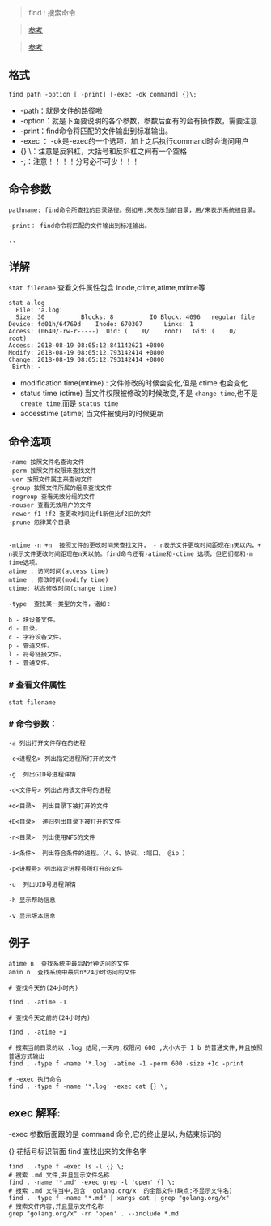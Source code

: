 > find : 搜索命令 

> [参考](http://blog.51cto.com/13572810/2065800)

> [参考](http://man.linuxde.net/find)

格式
----

    find path -option [ -print] [-exec -ok command] {}\;
    
- -path：就是文件的路径啦
- -option：就是下面要说明的各个参数，参数后面有的会有操作数，需要注意
- -print：find命令将匹配的文件输出到标准输出。
- -exec ： -ok是-exec的一个选项，加上之后执行command时会询问用户
- {} \：注意是反斜杠，大括号和反斜杠之间有一个空格
- -;：注意！！！！分号必不可少！！！

命令参数
----

    pathname: find命令所查找的目录路径。例如用.来表示当前目录，用/来表示系统根目录。 

    -print： find命令将匹配的文件输出到标准输出。 

    ..

详解
----

`stat filename` 查看文件属性包含 inode,ctime,atime,mtime等

    stat a.log
      File: 'a.log'
      Size: 30        	Blocks: 8          IO Block: 4096   regular file
    Device: fd01h/64769d	Inode: 670307      Links: 1
    Access: (0640/-rw-r-----)  Uid: (    0/    root)   Gid: (    0/    root)
    Access: 2018-08-19 08:05:12.841142621 +0800
    Modify: 2018-08-19 08:05:12.793142414 +0800
    Change: 2018-08-19 08:05:12.793142414 +0800
     Birth: -

- modification time(mtime) : 文件修改的时候会变化,但是 ctime 也会变化
- status time (ctime) 当文件权限被修改的时候改变,不是 `change time`,也不是`create time`,而是 `status time`
- accesstime (atime) 当文件被使用的时候更新




命令选项
----


    -name 按照文件名查询文件
    -perm 按照文件权限来查找文件
    -uer 按照文件属主来查询文件
    -group 按照文件所属的组来查找文件
    -nogroup 查看无效分组的文件
    -nouser 查看无效用户的文件
    -newer f1 !f2 查更改时间比f1新但比f2旧的文件
    -prune 忽律某个目录
    
    
    -mtime -n +n  按照文件的更改时间来查找文件， - n表示文件更改时间距现在n天以内，+ n表示文件更改时间距现在n天以前。find命令还有-atime和-ctime 选项，但它们都和-m time选项。
    atime : 访问时间(access time)
    mtime : 修改时间(modify time)
    ctime: 状态修改时间(change time)

    -type  查找某一类型的文件，诸如：

    b - 块设备文件。
    d - 目录。
    c - 字符设备文件。
    p - 管道文件。
    l - 符号链接文件。
    f - 普通文件。


### # 查看文件属性

    stat filename 

### # 命令参数：

    -a 列出打开文件存在的进程

    -c<进程名> 列出指定进程所打开的文件

    -g  列出GID号进程详情

    -d<文件号> 列出占用该文件号的进程

    +d<目录>  列出目录下被打开的文件

    +D<目录>  递归列出目录下被打开的文件

    -n<目录>  列出使用NFS的文件

    -i<条件>  列出符合条件的进程。（4、6、协议、:端口、 @ip ）

    -p<进程号> 列出指定进程号所打开的文件

    -u  列出UID号进程详情

    -h 显示帮助信息

    -v 显示版本信息



例子
----


    atime n  查找系统中最后N分钟访问的文件
    amin n  查找系统中最后n*24小时访问的文件

    # 查找今天的(24小时内)

    find . -atime -1

    # 查找今天之前的(24小时内)

    find . -atime +1

    # 搜索当前目录的以 .log 结尾,一天内,权限问 600 ,大小大于 1 b 的普通文件,并且按照普通方式输出
    find . -type f -name '*.log' -atime -1 -perm 600 -size +1c -print
    
    # -exec 执行命令
    find . -type f -name '*.log' -exec cat {} \;
    
    
    



exec 解释:
----

-exec 参数后面跟的是 command 命令,它的终止是以`;`为结束标识的

{} 花括号标识前面 find 查找出来的文件名字

    find . -type f -exec ls -l {} \;
    # 搜索 .md 文件,并且显示文件名称
    find . -name '*.md' -exec grep -l 'open' {} \; 
    # 搜索 .md 文件当中,包含 'golang.org/x' 的全部文件(缺点:不显示文件名)
    find . -type f -name "*.md" | xargs cat | grep "golang.org/x"
    # 搜索文件内容,并且显示文件名称
    grep "golang.org/x" -rn 'open' . --include *.md
